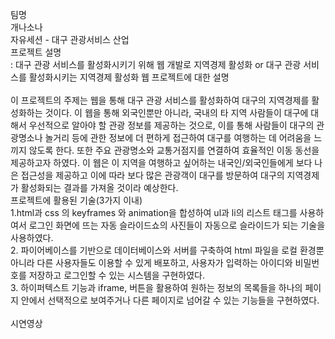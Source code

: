팀명<br>
개나소나<br>
자유세션 - 대구 관광서비스 산업</br>
프로젝트 설명</br>
: 대구 관광 서비스를 활성화시키기 위해 웹 개발로 지역경제 활성화 or 대구 관광 서비스를 활성화시키는 지역경제 활성화 웹 프로젝트에 대한 설명</br></br>
이 프로젝트의 주제는 웹을 통해 대구 관광 서비스를 활성화하여 대구의 지역경제를 활성화하는 것이다. 이 웹을 통해 외국인뿐만 아니라, 국내의 타 지역 사람들이 대구에 대해서 우선적으로 알아야 할 관광 정보를 제공하는 것으로, 이를 통해 사람들이 대구의 관광명소나 놀거리 등에 관한 정보에 더 편하게 접근하여 대구를 여행하는 데 어려움을 느끼지 않도록 한다. 또한 주요 관광명소와 교통거점지를 연결하여 효율적인 이동 동선을 제공하고자 하였다. 이 웹은 이 지역을 여행하고 싶어하는 내국인/외국인들에게 보다 나은 접근성을 제공하고 이에 따라 보다 많은 관광객이 대구를 방문하여 대구의 지역경제가 활성화되는 결과를 가져올 것이라 예상한다.</br>
프로젝트에 활용된 기술(3가지 이내)</br>
1.html과 css 의 keyframes 와  animation을 합성하여 ul과 li의 리스트 태그를 사용하여서 로그인 화면에 뜨는 자동 슬라이드쇼의 사진들이 자동으로 슬라이드가 되는 기술을 사용하였다. </br>
2. 파이어베이스를 기반으로 데이터베이스와 서버를 구축하여 html 파일을 로컬 환경뿐 아니라 다른 사용자들도 이용할 수 있게 배포하고, 사용자가 입력하는 아이디와 비밀번호를 저장하고 로그인할 수 있는 시스템을 구현하였다.</br>
3. 하이퍼텍스트 기능과 iframe, 버튼을 활용하여 원하는 정보의 목록들을 하나의 페이지 안에서 선택적으로 보여주거나 다른 페이지로 넘어갈 수 있는 기능들을 구현하였다.</br></br>
시연영상

